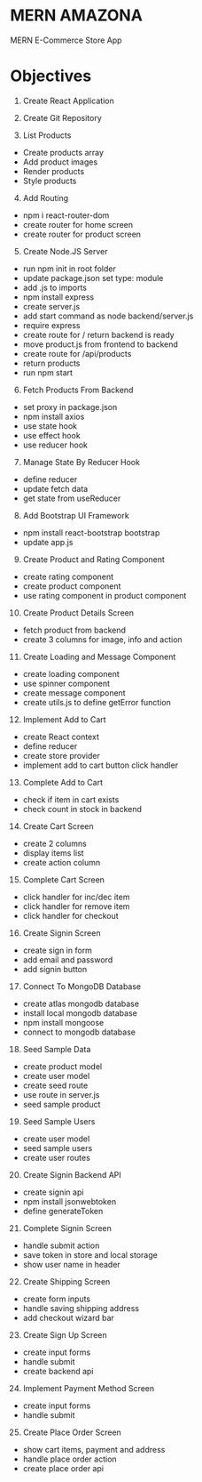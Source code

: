 # MERN AMAZONA

MERN E-Commerce Store App

# Objectives

1. Create React Application
2. Create Git Repository

3. List Products

- Create products array
- Add product images
- Render products
- Style products

4. Add Routing

- npm i react-router-dom
- create router for home screen
- create router for product screen

5. Create Node.JS Server

- run npm init in root folder
- update package.json set type: module
- add .js to imports
- npm install express
- create server.js
- add start command as node backend/server.js
- require express
- create route for / return backend is ready
- move product.js from frontend to backend
- create route for /api/products
- return products
- run npm start

6. Fetch Products From Backend

- set proxy in package.json
- npm install axios
- use state hook
- use effect hook
- use reducer hook

7. Manage State By Reducer Hook

- define reducer
- update fetch data
- get state from useReducer

8. Add Bootstrap UI Framework

- npm install react-bootstrap bootstrap
- update app.js

9. Create Product and Rating Component

- create rating component
- create product component
- use rating component in product component

10. Create Product Details Screen

- fetch product from backend
- create 3 columns for image, info and action

11. Create Loading and Message Component

- create loading component
- use spinner component
- create message component
- create utils.js to define getError function

12. Implement Add to Cart

- create React context
- define reducer
- create store provider
- implement add to cart button click handler

13. Complete Add to Cart

- check if item in cart exists
- check count in stock in backend

14. Create Cart Screen

- create 2 columns
- display items list
- create action column

15. Complete Cart Screen

- click handler for inc/dec item
- click handler for remove item
- click handler for checkout

16. Create Signin Screen

- create sign in form
- add email and password
- add signin button

17. Connect To MongoDB Database

- create atlas mongodb database
- install local mongodb database
- npm install mongoose
- connect to mongodb database

18. Seed Sample Data

- create product model
- create user model
- create seed route
- use route in server.js
- seed sample product

19. Seed Sample Users

- create user model
- seed sample users
- create user routes

20. Create Signin Backend API

- create signin api
- npm install jsonwebtoken
- define generateToken

21. Complete Signin Screen

- handle submit action
- save token in store and local storage
- show user name in header

22. Create Shipping Screen

- create form inputs
- handle saving shipping address
- add checkout wizard bar

23. Create Sign Up Screen

- create input forms
- handle submit
- create backend api

24. Implement Payment Method Screen

- create input forms
- handle submit

25. Create Place Order Screen

- show cart items, payment and address
- handle place order action
- create place order api
